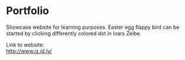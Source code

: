 # Portfolio

Showcase website for learning purposes. Easter egg flappy bird can be started by clicking differently colored dot in Ivars Zeibe.

Link to website: <br />
http://www.iz.id.lv/

